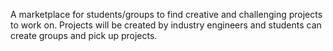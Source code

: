 A marketplace for students/groups to find creative and challenging projects to work on. Projects will be created by industry engineers and students can create groups and pick up projects.   
